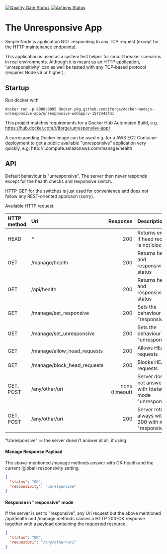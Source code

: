 [![Quality Gate Status](https://sonarcloud.io/api/project_badges/measure?project=jforge_docker-nodejs-unresponsive-app&metric=alert_status)](https://sonarcloud.io/dashboard?id=jforge_docker-nodejs-unresponsive-app)
[![Actions Status](https://github.com/jforge/docker-nodejs-unresponsive-app/workflows/Docker%20Image%20CI/badge.svg)](https://github.com/jforge/docker-nodejs-unresponsive-app/actions?query=workflow%3A"Docker+Image+CI")

# The Unresponsive App

Simple Node.js application NOT responding to any TCP request (except for the HTTP maintenance endpoints).

This application is used as a system test helper for circuit breaker scenarios in real environments.
Although it is meant as an HTTP application, 'unresponsitivity' can as well be tested with any TCP-based protocol (requires Node v6 or higher).

## Startup

Run docker with
```
docker run -p 8080:8095 docker.pkg.github.com/jforge/docker-nodejs-unresponsive-app/unresponsive-webapp:v-1572443441
```

This project matches requirements for a Docker Hub Automated Build, e.g. https://hub.docker.com/r/jforge/unresponsive-app/

A corresponding Docker image can be used e.g. for a AWS EC2 Container deployment to get a public available "unresponsive" application very quickly, e.g. http://<your-ec2-instance-id>.<aws-region>.compute.amazonaws.com/manage/health


## API

Default behaviour is "unresponsive". 
The server then never responds except for the health checks and responsive switch.

HTTP-GET for the switches is just used for convenience and does not follow any REST-oriented approach (sorry).

Available HTTP request:

|HTTP method |Uri |Response |Description
|:---|:---|---:|:---|
|HEAD|*|200|Returns empty, if head request is not blocked
|GET|/manage/health|200|Returns health and responsivity status
|GET|/api/health|200|Returns health and responsivity status
|GET|/manage/set_responsive|200|Sets the behaviour to "responsive"
|GET|/manage/set_unresponsive|200|Sets the behaviour to "unresponsive"
|GET|/manage/allow_head_requests|200|Allows HEAD requests
|GET|/manage/block_head_requests|200|Blocks HEAD requests
|GET, POST|/any/other/uri|none (timeout)|Server does not answer with (default) mode "unresponsive"
|GET, POST|/any/other/uri|200|Server returns always with 200 with mode "responsive"

"Unresponsive" := the server doesn't answer at all, if using

#### Manage Response Payload

The above-mentioned /manage methods answer with OK-health and the current (global) responsivity setting.

```json
{ 
  "status": "OK",
  "responsivity": "unresponsive"
}
```


#### Response in "responsive" mode

If the server is set to "responsive", any Uri request but the above mentioned /api/health and /manage methods causes a HTTP 200-OK response together with a payload containing the requested resource.

```json
{
  "status": "OK",
  "requestUri": "/any/other/uri"
}
```
